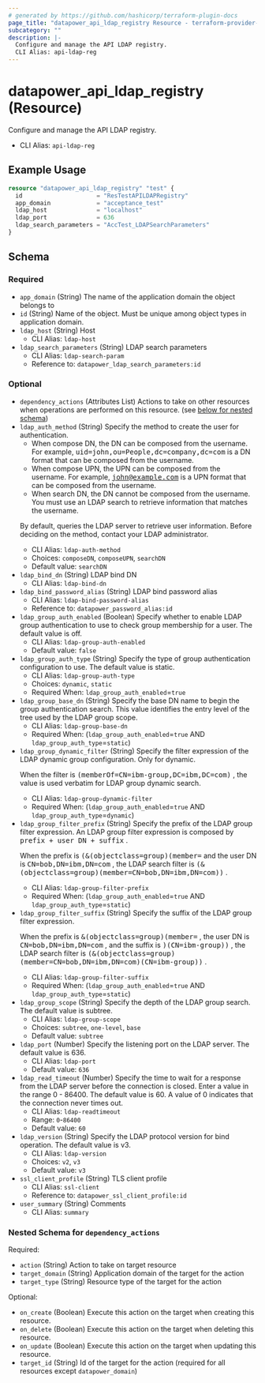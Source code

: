 ```yaml
---
# generated by https://github.com/hashicorp/terraform-plugin-docs
page_title: "datapower_api_ldap_registry Resource - terraform-provider-datapower"
subcategory: ""
description: |-
  Configure and manage the API LDAP registry.
  CLI Alias: api-ldap-reg
---
```


# datapower_api_ldap_registry (Resource)

Configure and manage the API LDAP registry.
  - CLI Alias: `api-ldap-reg`

## Example Usage

```terraform
resource "datapower_api_ldap_registry" "test" {
  id                     = "ResTestAPILDAPRegistry"
  app_domain             = "acceptance_test"
  ldap_host              = "localhost"
  ldap_port              = 636
  ldap_search_parameters = "AccTest_LDAPSearchParameters"
}
```

<!-- schema generated by tfplugindocs -->
## Schema

### Required

- `app_domain` (String) The name of the application domain the object belongs to
- `id` (String) Name of the object. Must be unique among object types in application domain.
- `ldap_host` (String) Host
  - CLI Alias: `ldap-host`
- `ldap_search_parameters` (String) LDAP search parameters
  - CLI Alias: `ldap-search-param`
  - Reference to: `datapower_ldap_search_parameters:id`

### Optional

- `dependency_actions` (Attributes List) Actions to take on other resources when operations are performed on this resource. (see [below for nested schema](#nestedatt--dependency_actions))
- `ldap_auth_method` (String) Specify the method to create the user for authentication. <ul><li>When compose DN, the DN can be composed from the username. For example, <tt>uid=john,ou=People,dc=company,dc=com</tt> is a DN format that can be composed from the username.</li><li>When compose UPN, the UPN can be composed from the username. For example, <tt>john@example.com</tt> is a UPN format that can be composed from the username.</li><li>When search DN, the DN cannot be composed from the username. You must use an LDAP search to retrieve information that matches the username.</li></ul><p>By default, queries the LDAP server to retrieve user information. Before deciding on the method, contact your LDAP administrator.</p>
  - CLI Alias: `ldap-auth-method`
  - Choices: `composeDN`, `composeUPN`, `searchDN`
  - Default value: `searchDN`
- `ldap_bind_dn` (String) LDAP bind DN
  - CLI Alias: `ldap-bind-dn`
- `ldap_bind_password_alias` (String) LDAP bind password alias
  - CLI Alias: `ldap-bind-password-alias`
  - Reference to: `datapower_password_alias:id`
- `ldap_group_auth_enabled` (Boolean) Specify whether to enable LDAP group authentication to use to check group membership for a user. The default value is off.
  - CLI Alias: `ldap-group-auth-enabled`
  - Default value: `false`
- `ldap_group_auth_type` (String) Specify the type of group authentication configuration to use. The default value is static.
  - CLI Alias: `ldap-group-auth-type`
  - Choices: `dynamic`, `static`
  - Required When: `ldap_group_auth_enabled`=`true`
- `ldap_group_base_dn` (String) Specify the base DN name to begin the group authentication search. This value identifies the entry level of the tree used by the LDAP group scope.
  - CLI Alias: `ldap-group-base-dn`
  - Required When: (`ldap_group_auth_enabled`=`true` AND `ldap_group_auth_type`=`static`)
- `ldap_group_dynamic_filter` (String) Specify the filter expression of the LDAP dynamic group configuration. Only for dynamic. <p>When the filter is <tt>(memberOf=CN=ibm-group,DC=ibm,DC=com)</tt> , the value is used verbatim for LDAP group dynamic search.</p>
  - CLI Alias: `ldap-group-dynamic-filter`
  - Required When: (`ldap_group_auth_enabled`=`true` AND `ldap_group_auth_type`=`dynamic`)
- `ldap_group_filter_prefix` (String) Specify the prefix of the LDAP group filter expression. An LDAP group filter expression is composed by <tt>prefix + user DN + suffix</tt> . <p>When the prefix is <tt>(&amp;(objectclass=group)(member=</tt> and the user DN is <tt>CN=bob,DN=ibm,DN=com</tt> , the LDAP search filter is <tt>(&amp;(objectclass=group)(member=CN=bob,DN=ibm,DN=com))</tt> .</p>
  - CLI Alias: `ldap-group-filter-prefix`
  - Required When: (`ldap_group_auth_enabled`=`true` AND `ldap_group_auth_type`=`static`)
- `ldap_group_filter_suffix` (String) Specify the suffix of the LDAP group filter expression. <p>When the prefix is <tt>&amp;(objectclass=group)(member=</tt> , the user DN is <tt>CN=bob,DN=ibm,DN=com</tt> , and the suffix is <tt>)(CN=ibm-group))</tt> , the LDAP search filter is <tt>(&amp;(objectclass=group)(member=CN=bob,DN=ibm,DN=com)(CN=ibm-group))</tt> .</p>
  - CLI Alias: `ldap-group-filter-suffix`
  - Required When: (`ldap_group_auth_enabled`=`true` AND `ldap_group_auth_type`=`static`)
- `ldap_group_scope` (String) Specify the depth of the LDAP group search. The default value is subtree.
  - CLI Alias: `ldap-group-scope`
  - Choices: `subtree`, `one-level`, `base`
  - Default value: `subtree`
- `ldap_port` (Number) Specify the listening port on the LDAP server. The default value is 636.
  - CLI Alias: `ldap-port`
  - Default value: `636`
- `ldap_read_timeout` (Number) Specify the time to wait for a response from the LDAP server before the connection is closed. Enter a value in the range 0 - 86400. The default value is 60. A value of 0 indicates that the connection never times out.
  - CLI Alias: `ldap-readtimeout`
  - Range: `0`-`86400`
  - Default value: `60`
- `ldap_version` (String) Specify the LDAP protocol version for bind operation. The default value is v3.
  - CLI Alias: `ldap-version`
  - Choices: `v2`, `v3`
  - Default value: `v3`
- `ssl_client_profile` (String) TLS client profile
  - CLI Alias: `ssl-client`
  - Reference to: `datapower_ssl_client_profile:id`
- `user_summary` (String) Comments
  - CLI Alias: `summary`

<a id="nestedatt--dependency_actions"></a>
### Nested Schema for `dependency_actions`

Required:

- `action` (String) Action to take on target resource
- `target_domain` (String) Application domain of the target for the action
- `target_type` (String) Resource type of the target for the action

Optional:

- `on_create` (Boolean) Execute this action on the target when creating this resource.
- `on_delete` (Boolean) Execute this action on the target when deleting this resource.
- `on_update` (Boolean) Execute this action on the target when updating this resource.
- `target_id` (String) Id of the target for the action (required for all resources except `datapower_domain`)
